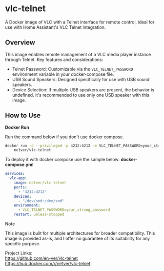 # vlc-telnet

A Docker image of VLC with a Telnet interface for remote control, ideal for use with Home Assistant's VLC Telnet integration.

## Overview

This image enables remote management of a VLC media player instance through Telnet. Key features and considerations:

* Telnet Password: Customizable via the `VLC_TELNET_PASSWORD` environment variable in your docker-compose file.
* USB Sound Speakers: Designed specifically for use with USB sound speakers.
* Device Selection: If multiple USB speakers are present, the behavior is undefined.  It's recommended to use only one USB speaker with this image.

## How to Use

**Docker Run**

Run the command below if you don't use docker compose.
```bash
docker run -d --privileged -p 4212:4212 -e VLC_TELNET_PASSWORD=your_strong_password \
    ne1ver/vlc-telnet
```
To deploy it with docker compose use the sample below:
**docker-compose.yml**
```yaml
services:
  vlc-app:
    image: ne1ver/vlc-telnet
    ports:
      - "4212:4212"
    devices:
      - "/dev/snd:/dev/snd"
    environment:
      - VLC_TELNET_PASSWORD=your_strong_password 
    restart: unless-stopped 
```
> [!NOTE]
> This image is built for multiple architectures for broader compatibility.
> This image is provided as-is, and I offer no guarantee of its suitability for any specific purpose.

Project Links:  
https://github.com/en-ver/vlc-telnet  
https://hub.docker.com/r/ne1ver/vlc-telnet
